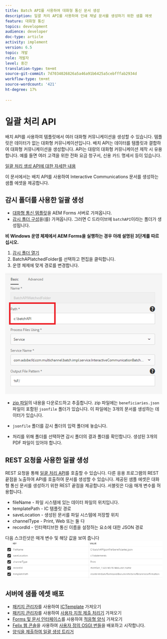 ```yaml
---
title: Batch API를 사용하여 대화형 통신 문서 생성
description: 일괄 처리 API를 사용하여 인쇄 채널 문서를 생성하기 위한 샘플 에셋
feature: 대화형 통신
topics: development
audience: developer
doc-type: article
activity: implement
version: 6.5
topic: 개발
role: 개발자
level: 중간
translation-type: tm+mt
source-git-commit: 7d7034026826a5a46a91b6425a5cebfffab2934d
workflow-type: tm+mt
source-wordcount: '421'
ht-degree: 17%

---
```



# 일괄 처리 API

배치 API를 사용하여 템플릿에서 여러 대화형 커뮤니케이션을 생성할 수 있습니다. 템플릿은 데이터가 없는 대화형 커뮤니케이션입니다. 배치 API는 데이터를 템플릿과 결합하여 대화형 커뮤니케이션을 생성합니다. API는 대량의 대화형 커뮤니케이션 제작 시 유용합니다. 예를 들면 여러 고객을 위한 전화 요금 청구서, 신용 카드 명세서 등이 있습니다.

[일괄 처리 생성 API에 대한 자세한 내용](https://docs.adobe.com/content/help/en/experience-manager-65/forms/interactive-communications/generate-multiple-interactive-communication-using-batch-api.html)

이 문서에서는 배치 API를 사용하여 Interactive Communications 문서를 생성하는 샘플 에셋을 제공합니다.

## 감시 폴더를 사용한 일괄 생성

* [대화형 통신 템플릿](assets/Beneficiaries-confirmation.zip)을 AEM Forms 서버로 가져옵니다.
* [감시 폴더 구성](assets/batch-generation-api.zip)을(를) 가져옵니다. 그러면 C 드라이브에 `batchAPI`이라는 폴더가 생성됩니다.

**비 Windows 운영 체제에서 AEM Forms을 실행하는 경우 아래 설명된 3단계를 따르십시오.**

1. [감시 폴더 열기](http://localhost:4502/libs/fd/core/WatchfolderUI/content/UI.html)
2. BatchAPIatchedFolder를 선택하고 편집을 클릭합니다.
3. 운영 체제에 맞게 경로를 변경합니다.

![경로](assets/watched-folder-batch-api-basic.PNG)

* [zip 파일](assets/jsonfile.zip)의 내용을 다운로드하고 추출합니다. zip 파일에는 `beneficiaries.json` 파일이 포함된 `jsonfile` 폴더가 있습니다. 이 파일에는 3개의 문서를 생성하는 데이터가 있습니다.

* `jsonfile` 폴더를 감시 폴더의 입력 폴더에 놓습니다.
* 처리를 위해 폴더를 선택하면 감시 폴더의 결과 폴더를 확인합니다. 생성된 3개의 PDF 파일이 있어야 합니다.

## REST 요청을 사용한 일괄 생성

REST 요청을 통해 [일괄 처리 API](https://helpx.adobe.com/experience-manager/6-5/forms/javadocs/index.html)를 호출할 수 있습니다. 다른 응용 프로그램의 REST 끝점을 노출하여 API를 호출하여 문서를 생성할 수 있습니다.
제공된 샘플 에셋은 대화형 통신 문서를 생성하기 위한 REST 끝점을 제공합니다. 서블릿은 다음 매개 변수를 허용합니다.

* fileName - 파일 시스템에 있는 데이터 파일의 위치입니다.
* templatePath - IC 템플릿 경로
* saveLocation - 생성된 문서를 파일 시스템에 저장할 위치
* channelType - Print, Web 또는 둘 다
* recordId - 인터랙티브한 통신 이름을 설정하는 요소에 대한 JSON 경로

다음 스크린샷은 매개 변수 및 해당 값을 보여 줍니다
![샘플 요청](assets/generate-ic-batch-servlet.PNG)

## 서버에 샘플 에셋 배포

* [패키지 관리자](http://localhost:4502/crx/packmgr/index.jsp)를 사용하여 [ICTemplate](assets/ICTemplate.zip) 가져오기
* [패키지 관리자](http://localhost:4502/crx/packmgr/index.jsp)를 사용하여 [사용자 지정 제출 처리기](assets/BatchAPICustomSubmit.zip) 가져오기
* [Forms 및 문서 인터페이스](http://localhost:4502/aem/forms.html/content/dam/formsanddocuments)를 사용하여 [적응형 양식](assets/BatchGenerationAPIAF.zip) 가져오기
* [Felix 웹 콘솔](http://localhost:4502/system/console/bundles)을 사용하여 [사용자 정의 OSGI 번들](assets/batchgenerationapi.batchgenerationapi.core-1.0-SNAPSHOT.jar)을 배포하고 시작합니다.
* [양식을 제출하여 일괄 생성 트리거](http://localhost:4502/content/dam/formsanddocuments/batchgenerationapi/jcr:content?wcmmode=disabled)
